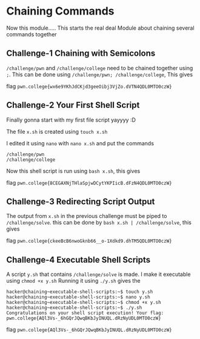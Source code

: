 # Chaining Commands
Now this module..... This starts the real deal
Module about chaining several commands together

## Challenge-1 Chaining with Semicolons

`/challenge/pwn` and `/challenge/college` need to be chained together using `;`. This can be done using `/challenge/pwn; /challenge/college`, This gives 

flag `pwn.college{wx6e9YKhJdCKjd3geeOibj3VjZo.dVTN4QDL0MTO0czW}`

## Challenge-2 Your First Shell Script
Finally gonna start with my first file script yayyyy :D

The file `x.sh` is created using `touch x.sh`

I edited it using `nano` with `nano x.sh` and put the commands
```
/challenge/pwn
/challenge/college
```

Now this shell script is run using `bash x.sh`, this gives 

flag `pwn.college{8CEGAXNjTHlaSpjwDCytYKPIicB.dFzN4QDL0MTO0czW}`

## Challenge-3 Redirecting Script Output

The output from `x.sh` in the previous challenge must be piped to `/challenge/solve`. this can be done by `bash x.sh | /challenge/solve`, this gives 

flag `pwn.college{ckeeBcB6nwoGknb66__o-1Xdkd9.dhTM5QDL0MTO0czW}`

## Challenge-4 Executable Shell Scripts

A script `y.sh` that contains `/challenge/solve` is made.
I make it executable using `chmod +x y.sh`
Running it using `./y.sh` gives the 

    hacker@chaining~executable-shell-scripts:~$ touch y.sh
    hacker@chaining~executable-shell-scripts:~$ nano y.sh
    hacker@chaining~executable-shell-scripts:~$ chmod +x y.sh
    hacker@chaining~executable-shell-scripts:~$ ./y.sh
    Congratulations on your shell script execution! Your flag:
    pwn.college{AQl3Vs-_6hGQrJQwqBKbJyINUQL.dRzNyUDL0MTO0czW}

flag `pwn.college{AQl3Vs-_6hGQrJQwqBKbJyINUQL.dRzNyUDL0MTO0czW}`